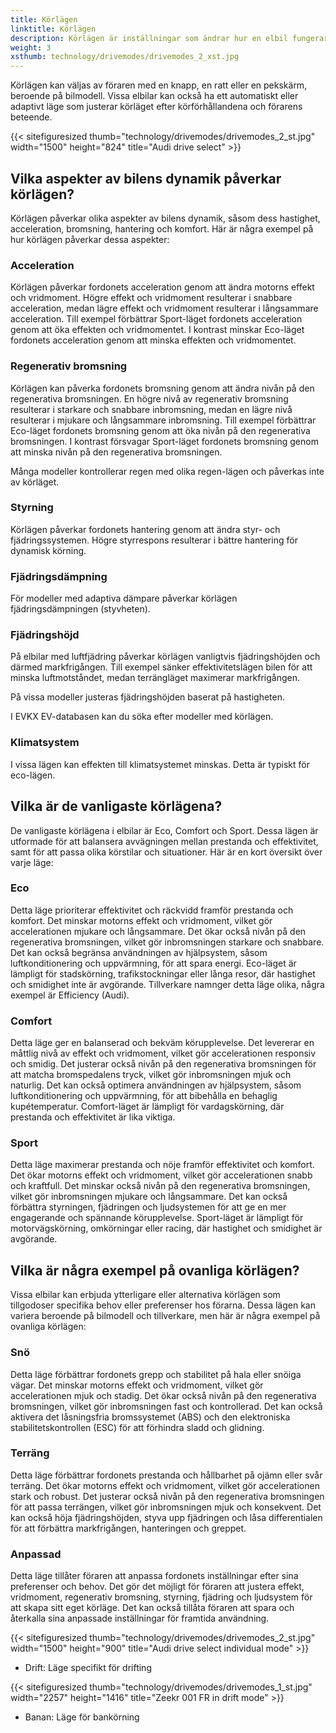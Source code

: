 ```yaml
---
title: Körlägen
linktitle: Körlägen
description: Körlägen är inställningar som ändrar hur en elbil fungerar, såsom dess acceleration, bromsning, styrning, fjädring och regenerativ bromsning.
weight: 3
xsthumb: technology/drivemodes/drivemodes_2_xst.jpg
---
```

<!-- markdownlint-disable MD033 -->

Körlägen kan väljas av föraren med en knapp, en ratt eller en pekskärm, beroende på bilmodell. Vissa elbilar kan också ha ett automatiskt eller adaptivt läge som justerar körläget efter körförhållandena och förarens beteende.

{{< sitefiguresized thumb="technology/drivemodes/drivemodes_2_st.jpg" width="1500" height="824" title="Audi drive select" >}}

## Vilka aspekter av bilens dynamik påverkar körlägen?

Körlägen påverkar olika aspekter av bilens dynamik, såsom dess hastighet, acceleration, bromsning, hantering och komfort. Här är några exempel på hur körlägen påverkar dessa aspekter:

### Acceleration

Körlägen påverkar fordonets acceleration genom att ändra motorns effekt och vridmoment. Högre effekt och vridmoment resulterar i snabbare acceleration, medan lägre effekt och vridmoment resulterar i långsammare acceleration. Till exempel förbättrar Sport-läget fordonets acceleration genom att öka effekten och vridmomentet. I kontrast minskar Eco-läget fordonets acceleration genom att minska effekten och vridmomentet.

### Regenerativ bromsning

Körlägen kan påverka fordonets bromsning genom att ändra nivån på den regenerativa bromsningen. En högre nivå av regenerativ bromsning resulterar i starkare och snabbare inbromsning, medan en lägre nivå resulterar i mjukare och långsammare inbromsning. Till exempel förbättrar Eco-läget fordonets bromsning genom att öka nivån på den regenerativa bromsningen. I kontrast försvagar Sport-läget fordonets bromsning genom att minska nivån på den regenerativa bromsningen.

Många modeller kontrollerar regen med olika regen-lägen och påverkas inte av körläget.

### Styrning

Körlägen påverkar fordonets hantering genom att ändra styr- och fjädringssystemen. Högre styrrespons resulterar i bättre hantering för dynamisk körning.

### Fjädringsdämpning

För modeller med adaptiva dämpare påverkar körlägen fjädringsdämpningen (styvheten).

### Fjädringshöjd

På elbilar med luftfjädring påverkar körlägen vanligtvis fjädringshöjden och därmed markfrigången. Till exempel sänker effektivitetslägen bilen för att minska luftmotståndet, medan terrängläget maximerar markfrigången.

På vissa modeller justeras fjädringshöjden baserat på hastigheten.

I EVKX EV-databasen kan du söka efter modeller med körlägen.

### Klimatsystem

I vissa lägen kan effekten till klimatsystemet minskas. Detta är typiskt för eco-lägen.

## Vilka är de vanligaste körlägena?

De vanligaste körlägena i elbilar är Eco, Comfort och Sport. Dessa lägen är utformade för att balansera avvägningen mellan prestanda och effektivitet, samt för att passa olika körstilar och situationer. Här är en kort översikt över varje läge:

### Eco

Detta läge prioriterar effektivitet och räckvidd framför prestanda och komfort. Det minskar motorns effekt och vridmoment, vilket gör accelerationen mjukare och långsammare. Det ökar också nivån på den regenerativa bromsningen, vilket gör inbromsningen starkare och snabbare. Det kan också begränsa användningen av hjälpsystem, såsom luftkonditionering och uppvärmning, för att spara energi. Eco-läget är lämpligt för stadskörning, trafikstockningar eller långa resor, där hastighet och smidighet inte är avgörande. Tillverkare namnger detta läge olika, några exempel är Efficiency (Audi).

### Comfort

Detta läge ger en balanserad och bekväm körupplevelse. Det levererar en måttlig nivå av effekt och vridmoment, vilket gör accelerationen responsiv och smidig. Det justerar också nivån på den regenerativa bromsningen för att matcha bromspedalens tryck, vilket gör inbromsningen mjuk och naturlig. Det kan också optimera användningen av hjälpsystem, såsom luftkonditionering och uppvärmning, för att bibehålla en behaglig kupétemperatur. Comfort-läget är lämpligt för vardagskörning, där prestanda och effektivitet är lika viktiga.

### Sport

Detta läge maximerar prestanda och nöje framför effektivitet och komfort. Det ökar motorns effekt och vridmoment, vilket gör accelerationen snabb och kraftfull. Det minskar också nivån på den regenerativa bromsningen, vilket gör inbromsningen mjukare och långsammare. Det kan också förbättra styrningen, fjädringen och ljudsystemen för att ge en mer engagerande och spännande körupplevelse. Sport-läget är lämpligt för motorvägskörning, omkörningar eller racing, där hastighet och smidighet är avgörande.

## Vilka är några exempel på ovanliga körlägen?

Vissa elbilar kan erbjuda ytterligare eller alternativa körlägen som tillgodoser specifika behov eller preferenser hos förarna. Dessa lägen kan variera beroende på bilmodell och tillverkare, men här är några exempel på ovanliga körlägen:

### Snö

Detta läge förbättrar fordonets grepp och stabilitet på hala eller snöiga vägar. Det minskar motorns effekt och vridmoment, vilket gör accelerationen mjuk och stadig. Det ökar också nivån på den regenerativa bromsningen, vilket gör inbromsningen fast och kontrollerad. Det kan också aktivera det låsningsfria bromssystemet (ABS) och den elektroniska stabilitetskontrollen (ESC) för att förhindra sladd och glidning.

### Terräng

Detta läge förbättrar fordonets prestanda och hållbarhet på ojämn eller svår terräng. Det ökar motorns effekt och vridmoment, vilket gör accelerationen stark och robust. Det justerar också nivån på den regenerativa bromsningen för att passa terrängen, vilket gör inbromsningen mjuk och konsekvent. Det kan också höja fjädringshöjden, styva upp fjädringen och låsa differentialen för att förbättra markfrigången, hanteringen och greppet.

### Anpassad

Detta läge tillåter föraren att anpassa fordonets inställningar efter sina preferenser och behov. Det gör det möjligt för föraren att justera effekt, vridmoment, regenerativ bromsning, styrning, fjädring och ljudsystem för att skapa sitt eget körläge. Det kan också tillåta föraren att spara och återkalla sina anpassade inställningar för framtida användning.

{{< sitefiguresized thumb="technology/drivemodes/drivemodes_2_st.jpg" width="1500" height="900" title="Audi drive select individual mode" >}}

- Drift: Läge specifikt för drifting

{{< sitefiguresized thumb="technology/drivemodes/drivemodes_1_st.jpg" width="2257" height="1416" title="Zeekr 001 FR in drift mode" >}}

- Banan: Läge för bankörning

